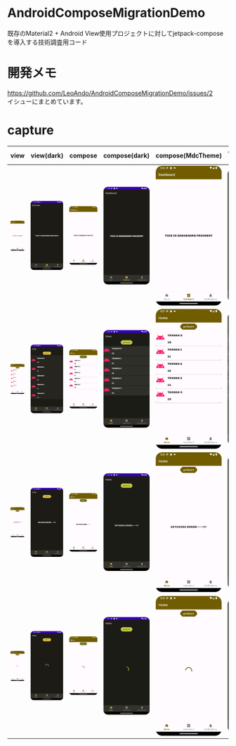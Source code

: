  # AndroidComposeMigrationDemo
既存のMaterial2 + Android View使用プロジェクトに対してjetpack-composeを導入する技術調査用コード

# 開発メモ
https://github.com/LeoAndo/AndroidComposeMigrationDemo/issues/2<br>
イシューにまとめています。<br>

# capture

| view                                               | view(dark)                                              | compose                                               | compose(dark)                                            | compose(MdcTheme)                                              | compose(MdcTheme dark)                                              |
|----------------------------------------------------|---------------------------------------------------------|-------------------------------------------------------|----------------------------------------------------------|:---------------------------------------------------------------|---------------------------------------------------------------------|
| <img src="./capture/view_dashboard.png" width=320> | <img src="./capture/view_dashboard_dark.png" width=320> | <img src="./capture/compose_dashboard.png" width=320> | <img src="./capture/view_dashboard_dark.png" width=320>  | <img src="./capture/compose_dashboard_MdcTheme.png" width=320> | <img src="./capture/compose_dashboard_dark_MdcTheme.png" width=320> |
| <img src="./capture/view_data.png" width=320>      | <img src="./capture/view_data_dark.png" width=320>      | <img src="./capture/compose_data.png" width=320>      | <img src="./capture/compose_data_dark.png" width=320>    | <img src="./capture/compose_data_MdcTheme.png" width=320>      | <img src="./capture/compose_data_dark_MdcTheme.png" width=320>      |
| <img src="./capture/view_error.png" width=320>     | <img src="./capture/view_error_dark.png" width=320>     | <img src="./capture/compose_error.png" width=320>     | <img src="./capture/compose_error_dark.png" width=320>   | <img src="./capture/compose_error_MdcTheme.png" width=320>     | <img src="./capture/compose_error_dark_MdcTheme.png" width=320>     |
| <img src="./capture/view_loading.png" width=320>   | <img src="./capture/view_loading_dark.png" width=320>   | <img src="./capture/compose_loading.png" width=320>   | <img src="./capture/compose_loading_dark.png" width=320> | <img src="./capture/compose_loading_MdcTheme.png" width=320>   | <img src="./capture/compose_loading_dark_MdcTheme.png" width=320>   |
